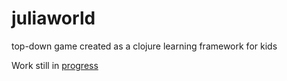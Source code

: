 # juliaworld
top-down game created as a clojure learning framework for kids

Work still in [progress](https://coelias.github.io/juliaworld/)
